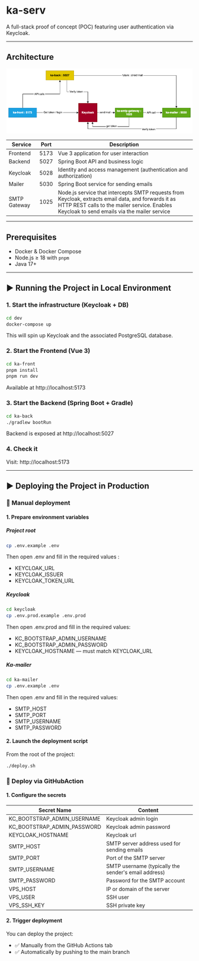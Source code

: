 # ka-serv

A full-stack proof of concept (POC) featuring user authentication via Keycloak.

---

## Architecture

![Architecture Diagram](./doc/ka-architecture.png)

| Service      | Port | Description                                                                                                                                                                                        |
| ------------ | ---- | -------------------------------------------------------------------------------------------------------------------------------------------------------------------------------------------------- |
| Frontend     | 5173 | Vue 3 application for user interaction                                                                                                                                                             |
| Backend      | 5027 | Spring Boot API and business logic                                                                                                                                                                 |
| Keycloak     | 5028 | Identity and access management (authentication and authorization)                                                                                                                                  |
| Mailer       | 5030 | Spring Boot service for sending emails                                                                                                                                                             |
| SMTP Gateway | 1025 | Node.js service that intercepts SMTP requests from Keycloak, extracts email data, and forwards it as HTTP REST calls to the mailer service. Enables Keycloak to send emails via the mailer service |

---

## Prerequisites

- Docker & Docker Compose
- Node.js ≥ 18 with `pnpm`
- Java 17+

---

## ▶ Running the Project in Local Environment

### 1. Start the infrastructure (Keycloak + DB)

```bash
cd dev
docker-compose up
```

This will spin up Keycloak and the associated PostgreSQL database.

### 2. Start the Frontend (Vue 3)

```bash
cd ka-front
pnpm install
pnpm run dev
```

Available at http://localhost:5173

### 3. Start the Backend (Spring Boot + Gradle)

```bash
cd ka-back
./gradlew bootRun
```

Backend is exposed at http://localhost:5027

### 4. Check it

Visit: http://localhost:5173

---

## ▶ Deploying the Project in Production

### 🚀 Manual deployment

#### 1. Prepare environment variables

##### Project root

```bash
cp .env.example .env
```

Then open .env and fill in the required values :

- KEYCLOAK_URL
- KEYCLOAK_ISSUER
- KEYCLOAK_TOKEN_URL

##### Keycloak

```bash
cd keycloak
cp .env.prod.example .env.prod
```

Then open .env.prod and fill in the required values:

- KC_BOOTSTRAP_ADMIN_USERNAME
- KC_BOOTSTRAP_ADMIN_PASSWORD
- KEYCLOAK_HOSTNAME — must match KEYCLOAK_URL

##### Ka-mailer

```bash
cd ka-mailer
cp .env.example .env
```

Then open .env and fill in the required values:

- SMTP_HOST
- SMTP_PORT
- SMTP_USERNAME
- SMTP_PASSWORD

#### 2. Launch the deployment script

From the root of the project:

```bash
./deploy.sh
```

### 🤖 Deploy via GitHubAction

#### 1. Configure the secrets

| Secret Name                 | Content                                              |
| --------------------------- | ---------------------------------------------------- |
| KC_BOOTSTRAP_ADMIN_USERNAME | Keycloak admin login                                 |
| KC_BOOTSTRAP_ADMIN_PASSWORD | Keycloak admin password                              |
| KEYCLOAK_HOSTNAME           | Keycloak url                                         |
| SMTP_HOST                   | SMTP server address used for sending emails          |
| SMTP_PORT                   | Port of the SMTP server                              |
| SMTP_USERNAME               | SMTP username (typically the sender's email address) |
| SMTP_PASSWORD               | Password for the SMTP account                        |
| VPS_HOST                    | IP or domain of the server                           |
| VPS_USER                    | SSH user                                             |
| VPS_SSH_KEY                 | SSH private key                                      |

#### 2. Trigger deployment

You can deploy the project:

- ✅ Manually from the GitHub Actions tab
- ✅ Automatically by pushing to the main branch
